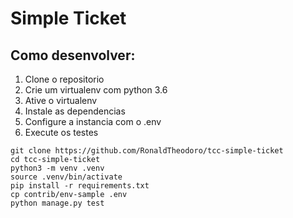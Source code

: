 # Simple Ticket

## Como desenvolver:

1. Clone o repositorio
2. Crie um virtualenv com python 3.6
3. Ative o virtualenv
4. Instale as dependencias
5. Configure a instancia com o .env
6. Execute os testes

```console
git clone https://github.com/RonaldTheodoro/tcc-simple-ticket
cd tcc-simple-ticket
python3 -m venv .venv
source .venv/bin/activate
pip install -r requirements.txt
cp contrib/env-sample .env
python manage.py test
```